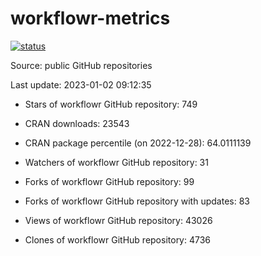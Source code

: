 
<!-- README.md is generated from README.Rmd. Please edit that file -->

# workflowr-metrics

[![status](https://github.com/workflowr/workflowr-metrics/workflows/metrics/badge.svg)](https://github.com/workflowr/workflowr-metrics/actions/workflows/metrics.yaml)

Source: public GitHub repositories

Last update: 2023-01-02 09:12:35

<!--





* Weekly active projects (unique users):  ()

* Monthly active projects (unique users):  ()

* Number of workflowr projects on GitHub: 


-->

  - Stars of workflowr GitHub repository: 749

  - CRAN downloads: 23543

  - CRAN package percentile (on 2022-12-28): 64.0111139

  - Watchers of workflowr GitHub repository: 31

  - Forks of workflowr GitHub repository: 99

  - Forks of workflowr GitHub repository with updates: 83

  - Views of workflowr GitHub repository: 43026

  - Clones of workflowr GitHub repository: 4736
